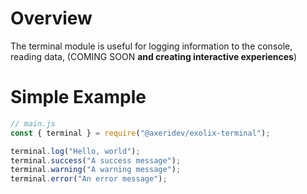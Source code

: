 # Overview

The terminal module is useful for logging information to the console, reading data, (COMING SOON **and creating interactive experiences**)

# Simple Example

```js
// main.js
const { terminal } = require("@axeridev/exolix-terminal");

terminal.log("Hello, world");
terminal.success("A success message");
terminal.warning("A warning message");
terminal.error("An error message");
```
